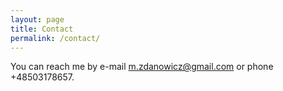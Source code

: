 ```yaml
---
layout: page
title: Contact
permalink: /contact/
---
```


You can reach me by e-mail [m.zdanowicz@gmail.com](mailto:m.zdanowicz@gmail.com) or phone +48503178657.
